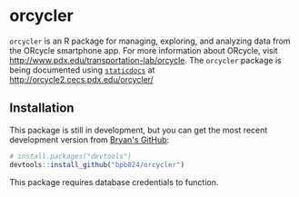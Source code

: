 # orcycler

`orcycler` is an R package for managing, exploring, and analyzing data from the ORcycle smartphone app. For more information about ORcycle, visit <http://www.pdx.edu/transportation-lab/orcycle>. The `orcycler` package is being documented using [`staticdocs`](http://staticdocs.had.co.nz/dev/) at <http://orcycle2.cecs.pdx.edu/orcycler/>

## Installation

This package is still in development, but you can get the most recent development version from [Bryan's GitHub](https://github.com/bpb824):

```R
# install.packages("devtools")
devtools::install_github("bpb824/orcycler")
```

This package requires database credentials to function. 
